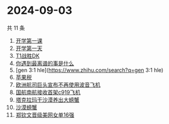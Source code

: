 # 2024-09-03

共 11 条

<!-- BEGIN ZHIHUSEARCH -->
<!-- 最后更新时间 Tue Sep 03 2024 12:12:27 GMT+0800 (China Standard Time) -->
1. [开学第一课](https://www.zhihu.com/search?q=开学第一课)
1. [开学第一天](https://www.zhihu.com/search?q=开学第一天)
1. [T1战胜DK](https://www.zhihu.com/search?q=T1战胜DK)
1. [你遇到最离谱的事是什么](https://www.zhihu.com/search?q=你遇到最离谱的事是什么)
1. [gen 3:1 hle](https://www.zhihu.com/search?q=gen 3:1 hle)
1. [苹果税](https://www.zhihu.com/search?q=苹果税)
1. [欧洲航司巨头宣布不再使用波音飞机](https://www.zhihu.com/search?q=欧洲航司巨头宣布不再使用波音飞机)
1. [国航南航接收首架c919飞机](https://www.zhihu.com/search?q=国航南航接收首架c919飞机)
1. [塔克拉玛干沙漠养出大螃蟹](https://www.zhihu.com/search?q=塔克拉玛干沙漠养出大螃蟹)
1. [沙漠螃蟹](https://www.zhihu.com/search?q=沙漠螃蟹)
1. [郑钦文晋级美网女单16强](https://www.zhihu.com/search?q=郑钦文晋级美网女单16强)
<!-- END ZHIHUSEARCH -->
